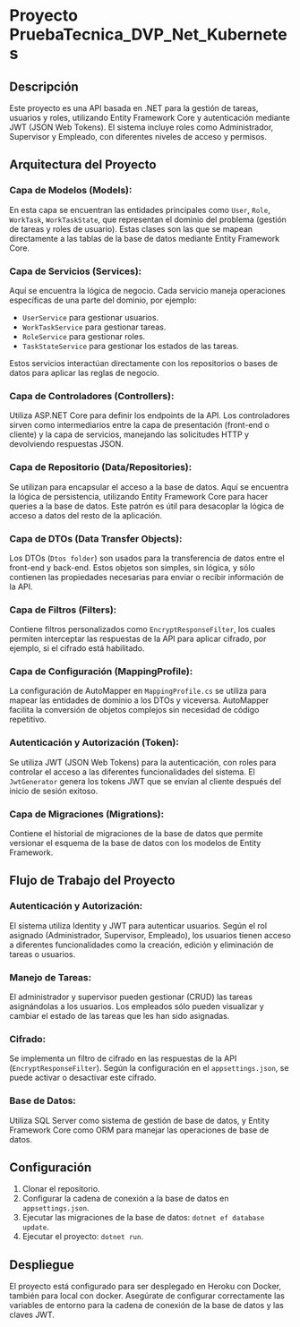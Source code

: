 
# Proyecto PruebaTecnica_DVP_Net_Kubernetes

## Descripción
Este proyecto es una API basada en .NET para la gestión de tareas, usuarios y roles, utilizando Entity Framework Core y autenticación mediante JWT (JSON Web Tokens). El sistema incluye roles como Administrador, Supervisor y Empleado, con diferentes niveles de acceso y permisos.

## Arquitectura del Proyecto

### Capa de Modelos (Models):
En esta capa se encuentran las entidades principales como `User`, `Role`, `WorkTask`, `WorkTaskState`, que representan el dominio del problema (gestión de tareas y roles de usuario). Estas clases son las que se mapean directamente a las tablas de la base de datos mediante Entity Framework Core.

### Capa de Servicios (Services):
Aquí se encuentra la lógica de negocio. Cada servicio maneja operaciones específicas de una parte del dominio, por ejemplo:
- `UserService` para gestionar usuarios.
- `WorkTaskService` para gestionar tareas.
- `RoleService` para gestionar roles.
- `TaskStateService` para gestionar los estados de las tareas.

Estos servicios interactúan directamente con los repositorios o bases de datos para aplicar las reglas de negocio.

### Capa de Controladores (Controllers):
Utiliza ASP.NET Core para definir los endpoints de la API. Los controladores sirven como intermediarios entre la capa de presentación (front-end o cliente) y la capa de servicios, manejando las solicitudes HTTP y devolviendo respuestas JSON.

### Capa de Repositorio (Data/Repositories):
Se utilizan para encapsular el acceso a la base de datos. Aquí se encuentra la lógica de persistencia, utilizando Entity Framework Core para hacer queries a la base de datos. Este patrón es útil para desacoplar la lógica de acceso a datos del resto de la aplicación.

### Capa de DTOs (Data Transfer Objects):
Los DTOs (`Dtos folder`) son usados para la transferencia de datos entre el front-end y back-end. Estos objetos son simples, sin lógica, y sólo contienen las propiedades necesarias para enviar o recibir información de la API.

### Capa de Filtros (Filters):
Contiene filtros personalizados como `EncryptResponseFilter`, los cuales permiten interceptar las respuestas de la API para aplicar cifrado, por ejemplo, si el cifrado está habilitado.

### Capa de Configuración (MappingProfile):
La configuración de AutoMapper en `MappingProfile.cs` se utiliza para mapear las entidades de dominio a los DTOs y viceversa. AutoMapper facilita la conversión de objetos complejos sin necesidad de código repetitivo.

### Autenticación y Autorización (Token):
Se utiliza JWT (JSON Web Tokens) para la autenticación, con roles para controlar el acceso a las diferentes funcionalidades del sistema. El `JwtGenerator` genera los tokens JWT que se envían al cliente después del inicio de sesión exitoso.

### Capa de Migraciones (Migrations):
Contiene el historial de migraciones de la base de datos que permite versionar el esquema de la base de datos con los modelos de Entity Framework.

## Flujo de Trabajo del Proyecto

### Autenticación y Autorización:
El sistema utiliza Identity y JWT para autenticar usuarios. Según el rol asignado (Administrador, Supervisor, Empleado), los usuarios tienen acceso a diferentes funcionalidades como la creación, edición y eliminación de tareas o usuarios.

### Manejo de Tareas:
El administrador y supervisor pueden gestionar (CRUD) las tareas asignándolas a los usuarios. Los empleados sólo pueden visualizar y cambiar el estado de las tareas que les han sido asignadas.

### Cifrado:
Se implementa un filtro de cifrado en las respuestas de la API (`EncryptResponseFilter`). Según la configuración en el `appsettings.json`, se puede activar o desactivar este cifrado.

### Base de Datos:
Utiliza SQL Server como sistema de gestión de base de datos, y Entity Framework Core como ORM para manejar las operaciones de base de datos.

## Configuración
1. Clonar el repositorio.
2. Configurar la cadena de conexión a la base de datos en `appsettings.json`.
3. Ejecutar las migraciones de la base de datos: `dotnet ef database update`.
4. Ejecutar el proyecto: `dotnet run`.

## Despliegue
El proyecto está configurado para ser desplegado en Heroku con Docker, también para local con docker. Asegúrate de configurar correctamente las variables de entorno para la cadena de conexión de la base de datos y las claves JWT.

